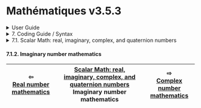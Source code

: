 # Mathématiques v3.5.3


<details>

<summary>User Guide</summary>

1. [About](../../../about/README.md)<br>
2. [License](../../../license/README.md)<br>
3. [Release Notes](../../../release-notes/README.md)<br>
4. [Installation](../../../installation/README.md)<br>
5. [Makefile / Using Mathématiques](../../../using-mathematiques/README.md)<br>
6. [Code Examples](../../../examples/README.md)<br>
7. _Coding Guide / Syntax_ <br>
8. [Benchmarks](../../../benchmarks/README.md)<br>
9. [Tests](../../../test/README.md)<br>
10. [New Feature Plans](../../../feature-schedule/README.md)<br>
11. [Developer Guide](../../../developer-guide/README.md)<br>


</details>



<details>

<summary>7. Coding Guide / Syntax</summary>


7.1. _Scalar Math: real, imaginary, complex, and quaternion numbers_ <br>
7.2. [Display of Results](../../display/README.md)<br>
7.3. [Vectors](../../vector/README.md)<br>
7.4. [Matrices](../../matrix/README.md)<br>
7.5. [Linear Algebra](../../linear-algebra/README.md)<br>
7.6. [Tensors](../../tensor/README.md)<br>
7.7. [FILE I/O](../../file-io/README.md)<br>
7.8. [Debug Modes](../../debug/README.md)<br>


</details>



<details>

<summary>7.1. Scalar Math: real, imaginary, complex, and quaternion numbers</summary>

7.1.1. [Real number mathematics](../real/README.md)<br>
7.1.2. _Imaginary number mathematics_ <br>
7.1.3. [Complex number mathematics](../complex/README.md)<br>
7.1.4. [Quaternion Mathematics](../quaternion/README.md)<br>


</details>



#### 7.1.2. Imaginary number mathematics



| ⇦ <br />[Real number mathematics](../real/README.md)  | [Scalar Math: real, imaginary, complex, and quaternion numbers](../README.md)<br />Imaginary number mathematics<br /><img width=1000/> | ⇨ <br />[Complex number mathematics](../complex/README.md)   |
| ------------ | :-------------------------------: | ------------ |

